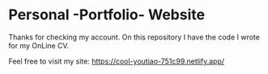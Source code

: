 # Personal -Portfolio- Website
Thanks for checking my account. On this repository I have the code I wrote for my OnLine CV.

Feel free to visit my site: https://cool-youtiao-751c99.netlify.app/
